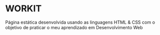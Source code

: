 # WORKIT 
<p>Página estática desenvolvida usando as linguagens HTML & CSS com o objetivo de praticar o meu aprendizado em Desenvolvimento Web</p>
